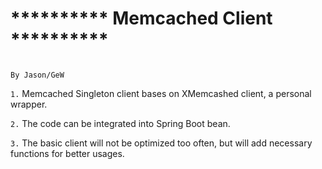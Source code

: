 ********** Memcached Client **********
================
                                                                                        By Jason/GeW

`1.` Memcached Singleton client bases on XMemcashed client, a personal wrapper.

`2.` The code can be integrated into Spring Boot bean.

`3.` The basic client will not be optimized too often, but will add necessary functions for better usages.

